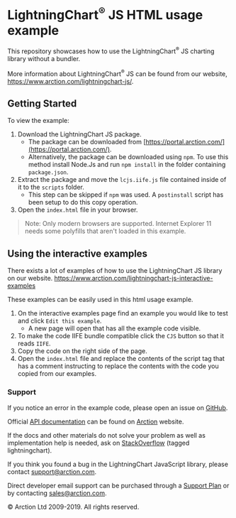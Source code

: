 # LightningChart<sup>&#174;</sup> JS HTML usage example

This repository showcases how to use the LightningChart<sup>&#174;</sup> JS charting library without a bundler.

More information about LightningChart<sup>&#174;</sup> JS can be found from our website, https://www.arction.com/lightningchart-js/.

## Getting Started

To view the example:

1. Download the LightningChart JS package.
    * The package can be downloaded from [https://portal.arction.com/](https://portal.arction.com/).
    * Alternatively, the package can be downloaded using `npm`. To use this method install Node.Js and run `npm install` in the folder containing `package.json`.
2. Extract the package and move the `lcjs.iife.js` file contained inside of it to the `scripts` folder.
    * This step can be skipped if `npm` was used. A `postinstall` script has been setup to do this copy operation.
3. Open the `index.html` file in your browser.

> Note: Only modern browsers are supported. Internet Explorer 11 needs some polyfills that aren't loaded in this example.

## Using the interactive examples

There exists a lot of examples of how to use the LightningChart JS library on our website. https://www.arction.com/lightningchart-js-interactive-examples

These examples can be easily used in this html usage example. 

1. On the interactive examples page find an example you would like to test and click `Edit this example`.
   * A new page will open that has all the example code visible.
2. To make the code IIFE bundle compatible click the `CJS` button so that it reads `IIFE`.
3. Copy the code on the right side of the page. 
4. Open the `index.html` file and replace the contents of the script tag that has a comment instructing to replace the contents with the code you copied from our examples.

### Support

If you notice an error in the example code, please open an issue on [GitHub][0].

Official [API documentation][1] can be found on [Arction][2] website.

If the docs and other materials do not solve your problem as well as implementation help is needed, ask on [StackOverflow][3] (tagged lightningchart).

If you think you found a bug in the LightningChart JavaScript library, please contact support@arction.com.

Direct developer email support can be purchased through a [Support Plan][4] or by contacting sales@arction.com.

© Arction Ltd 2009-2019. All rights reserved.

[0]: https://github.com/Arction/lcjs-html-example/issues
[1]: https://www.arction.com/lightningchart-js-api-documentation
[2]: https://www.arction.com
[3]: https://stackoverflow.com/questions/tagged/lightningchart
[4]: https://www.arction.com/support-services/

